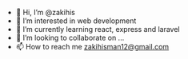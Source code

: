 - 👋 Hi, I’m @zakihis
- 👀 I’m interested in web development
- 🌱 I’m currently learning react, express and laravel
- 💞️ I’m looking to collaborate on ...
- 📫 How to reach me zakihisman12@gmail.com

<!---
zakihis/zakihis is a ✨ special ✨ repository because its `README.md` (this file) appears on your GitHub profile.
You can click the Preview link to take a look at your changes.
--->
